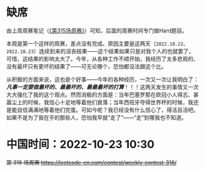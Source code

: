 
# 缺席

由上周周赛笔记（[《第315场周赛》](https://github.com/BIAOXYZ/variousCodes/blob/master/_CodeTopics/LeetCode_contest/weekly/weekly2022/315/README.md#%E5%85%B6%E4%BB%96)）可知，后面的周赛时间专门做Hard题目。

本周是第一个这样的周赛，差点没有完成。原因主要是这两天（`2022.10.22`、`2022.10.23`）连续到来的沮丧结果——这个结果如果只是对我个人的也就罢了，可惜，这结果的影响太大了。今年，从各种工作不顺开始，我经历了太多悲观的、没有最坏只有更坏的结果了——可无论哪个，恐怕都没法跟这个比。

从积极的方面来说，这也是个好事——今年的各种经历，一次又一次让我明白了：***凡事一定要做最坏的、最最坏的、最最最坏的打算***！！！这两天发生的事情又一次大大强化了我的这个观点。然而消极的方面是：当年巴塞罗那在欧冠小人得志、甚嚣尘上的时候，我信心十足地等着他们衰落；当年西班牙夺得世界杯的时候，我还是能自信满满地等着他们完蛋。可如今呢？我已经没有什么信心了，得活且活吧。如果不是为了我在乎的那些人，恐怕我早就“走了”——“走”到哪我也不知道。

# 中国时间：2022-10-23 10:30

~~第 316 场周赛 https://leetcode-cn.com/contest/weekly-contest-316/~~
